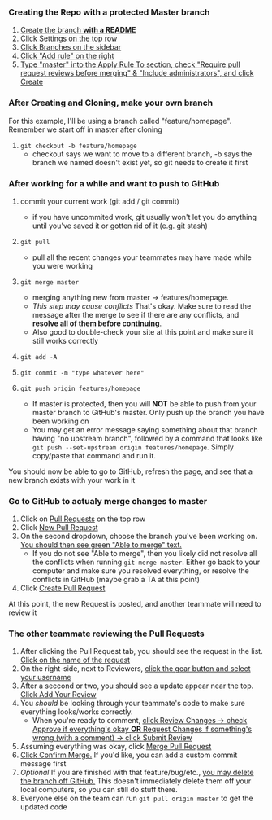 ### Creating the Repo with a protected Master branch
1. [Create the branch **with a README**](https://raw.githubusercontent.com/jdvera/protectedExample/master/1.PNG)
2. [Click Settings on the top row](https://raw.githubusercontent.com/jdvera/protectedExample/master/2.PNG)
3. [Click Branches on the sidebar](https://raw.githubusercontent.com/jdvera/protectedExample/master/3.PNG)
4. [Click "Add rule" on the right](https://raw.githubusercontent.com/jdvera/protectedExample/master/4.PNG)
5. [Type "master" into the Apply Rule To section, check "Require pull request reviews before merging" & "Include administrators", and click Create](https://raw.githubusercontent.com/jdvera/protectedExample/master/5.PNG)


### After Creating and Cloning, make your own branch
For this example, I'll be using a branch called "feature/homepage".  Remember we start off in master after cloning
1. `git checkout -b feature/homepage`
    * checkout says we want to move to a different branch, -b says the branch we named doesn't exist yet, so git needs to create it first


### After working for a while and want to push to GitHub
1. commit your current work (git add / git commit)
    * if you have uncommited work, git usually won't let you do anything until you've saved it or gotten rid of it (e.g. git stash)

2. `git pull`
    * pull all the recent changes your teammates may have made while you were working

3. `git merge master`
    * merging anything new from master -> features/homepage.
    * *This step may cause conflicts*  That's okay.  Make sure to read the message after the merge to see if there are any conflicts, and **resolve all of them before continuing**.
    * Also good to double-check your site at this point and make sure it still works correctly

4. `git add -A`
5. `git commit -m "type whatever here"`
6. `git push origin features/homepage`
    * If master is protected, then you will **NOT** be able to push from your master branch to GitHub's master.  Only push up the branch you have been working on
    * You may get an error message saying something about that branch having "no upstream branch", followed by a command that looks like `git push --set-upstream origin features/homepage`.  Simply copy/paste that command and run it.

You should now be able to go to GitHub, refresh the page, and see that a new branch exists with your work in it


### Go to GitHub to actualy merge changes to master
1. Click on [Pull Requests](https://raw.githubusercontent.com/jdvera/protectedExample/master/6.PNG) on the top row
2. Click [New Pull Request](https://raw.githubusercontent.com/jdvera/protectedExample/master/7.PNG)
3. On the second dropdown, choose the branch you've been working on.  [You should then see green "Able to merge" text.](https://raw.githubusercontent.com/jdvera/protectedExample/master/8.PNG)
    * If you do not see "Able to merge", then you likely did not resolve all the conflicts when running `git merge master`.  Either go back to your computer and make sure you resolved everything, or resolve the conflicts in GitHub (maybe grab a TA at this point)
4. Click [Create Pull Request](https://raw.githubusercontent.com/jdvera/protectedExample/master/9.PNG)

At this point, the new Request is posted, and another teammate will need to review it


### The other teammate reviewing the Pull Requests
1. After clicking the Pull Request tab, you should see the request in the list.  [Click on the name of the request](https://raw.githubusercontent.com/jdvera/protectedExample/master/10.PNG)
2. On the right-side, next to Reviewers, [click the gear button and select your username](https://raw.githubusercontent.com/jdvera/protectedExample/master/11.PNG)
3. After a seccond or two, you should see a update appear near the top.  [Click Add Your Review](https://raw.githubusercontent.com/jdvera/protectedExample/master/12.PNG)
4. You *should* be looking through your teammate's code to make sure everything looks/works correctly.
    * When you're ready to comment, [click Review Changes -> check Approve if everything's okay **OR** Request Changes if something's wrong (with a comment) -> click Submit Review](https://raw.githubusercontent.com/jdvera/protectedExample/master/13.PNG)
5. Assuming everything was okay, click [Merge Pull Request](https://raw.githubusercontent.com/jdvera/protectedExample/master/14a.PNG)
6. [Click Confirm Merge.](https://raw.githubusercontent.com/jdvera/protectedExample/master/14b.PNG)  If you'd like, you can add a custom commit message first
7. *Optional* If you are finished with that feature/bug/etc., [you may delete the branch off GitHub.](https://raw.githubusercontent.com/jdvera/protectedExample/master/14c.PNG)  This doesn't immediately delete them off your local computers, so you can still do stuff there.
8. Everyone else on the team can run `git pull origin master` to get the updated code